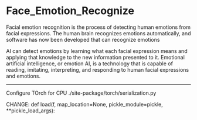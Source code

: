 # Face_Emotion_Recognize

Facial emotion recognition is the process of detecting human emotions from facial expressions. The human brain recognizes emotions automatically, and software has now been developed that can recognize emotions

AI can detect emotions by learning what each facial expression means and applying that knowledge to the new information presented to it. Emotional artificial intelligence, or emotion AI, is a technology that is capable of reading, imitating, interpreting, and responding to human facial expressions and emotions.

**************************
Configure TOrch for CPU
./site-package/torch/serialization.py


CHANGE:
     def load(f, map_location=None, pickle_module=pickle, **pickle_load_args):

